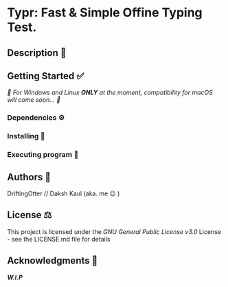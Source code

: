 # Typr: Fast & Simple Offine Typing Test.

## Description 📜


## Getting Started ✅

*🚨 For Windows and Linux __ONLY__ at the moment, compatibility for macOS will come soon... 🚨*

### Dependencies ⚙️

### Installing 📂


### Executing program 👟

## Authors 👤

DriftingOtter // Daksh Kaul (aka. me 😉 )

## License ⚖️

This project is licensed under the *GNU General Public License v3.0* License - see the LICENSE.md file for details

## Acknowledgments 📣
___W.I.P___

